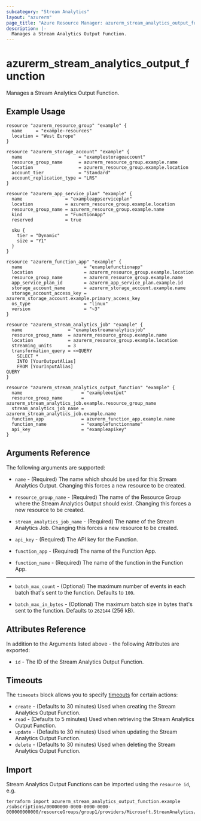 ```yaml
---
subcategory: "Stream Analytics"
layout: "azurerm"
page_title: "Azure Resource Manager: azurerm_stream_analytics_output_function"
description: |-
  Manages a Stream Analytics Output Function.
---
```


# azurerm_stream_analytics_output_function

Manages a Stream Analytics Output Function.

## Example Usage

```hcl
resource "azurerm_resource_group" "example" {
  name     = "example-resources"
  location = "West Europe"
}

resource "azurerm_storage_account" "example" {
  name                     = "examplestorageaccount"
  resource_group_name      = azurerm_resource_group.example.name
  location                 = azurerm_resource_group.example.location
  account_tier             = "Standard"
  account_replication_type = "LRS"
}

resource "azurerm_app_service_plan" "example" {
  name                = "exampleappserviceplan"
  location            = azurerm_resource_group.example.location
  resource_group_name = azurerm_resource_group.example.name
  kind                = "FunctionApp"
  reserved            = true

  sku {
    tier = "Dynamic"
    size = "Y1"
  }
}

resource "azurerm_function_app" "example" {
  name                       = "examplefunctionapp"
  location                   = azurerm_resource_group.example.location
  resource_group_name        = azurerm_resource_group.example.name
  app_service_plan_id        = azurerm_app_service_plan.example.id
  storage_account_name       = azurerm_storage_account.example.name
  storage_account_access_key = azurerm_storage_account.example.primary_access_key
  os_type                    = "linux"
  version                    = "~3"
}

resource "azurerm_stream_analytics_job" "example" {
  name                 = "examplestreamanalyticsjob"
  resource_group_name  = azurerm_resource_group.example.name
  location             = azurerm_resource_group.example.location
  streaming_units      = 3
  transformation_query = <<QUERY
    SELECT *
    INTO [YourOutputAlias]
    FROM [YourInputAlias]
QUERY
}

resource "azurerm_stream_analytics_output_function" "example" {
  name                      = "exampleoutput"
  resource_group_name       = azurerm_stream_analytics_job.example.resource_group_name
  stream_analytics_job_name = azurerm_stream_analytics_job.example.name
  function_app              = azurerm_function_app.example.name
  function_name             = "examplefunctionname"
  api_key                   = "exampleapikey"
}
```

## Arguments Reference

The following arguments are supported:

* `name` - (Required) The name which should be used for this Stream Analytics Output. Changing this forces a new resource to be created.

* `resource_group_name` - (Required) The name of the Resource Group where the Stream Analytics Output should exist. Changing this forces a new resource to be created.

* `stream_analytics_job_name` - (Required) The name of the Stream Analytics Job. Changing this forces a new resource to be created.

* `api_key` - (Required) The API key for the Function.

* `function_app` - (Required) The name of the Function App.

* `function_name` - (Required) The name of the function in the Function App.

---

* `batch_max_count` - (Optional) The maximum number of events in each batch that's sent to the function. Defaults to `100`.

* `batch_max_in_bytes` - (Optional) The maximum batch size in bytes that's sent to the function. Defaults to `262144` (256 kB).

## Attributes Reference

In addition to the Arguments listed above - the following Attributes are exported:

* `id` - The ID of the Stream Analytics Output Function.

## Timeouts

The `timeouts` block allows you to specify [timeouts](https://www.terraform.io/language/resources/syntax#operation-timeouts) for certain actions:

* `create` - (Defaults to 30 minutes) Used when creating the Stream Analytics Output Function.
* `read` - (Defaults to 5 minutes) Used when retrieving the Stream Analytics Output Function.
* `update` - (Defaults to 30 minutes) Used when updating the Stream Analytics Output Function.
* `delete` - (Defaults to 30 minutes) Used when deleting the Stream Analytics Output Function.

## Import

Stream Analytics Output Functions can be imported using the `resource id`, e.g.

```shell
terraform import azurerm_stream_analytics_output_function.example /subscriptions/00000000-0000-0000-0000-000000000000/resourceGroups/group1/providers/Microsoft.StreamAnalytics/streamingjobs/job1/outputs/output1
```
